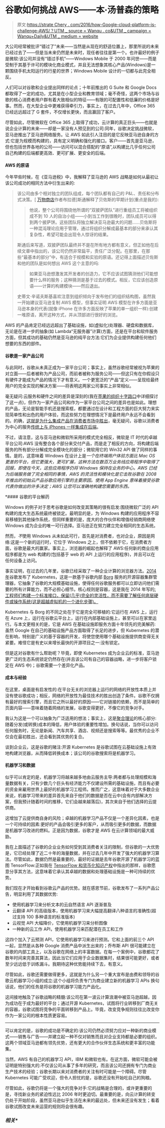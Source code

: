 # 谷歌如何挑战 AWS——本·汤普森的策略

> 原文:[https://strate Chery . com/2016/how-Google-cloud-platform-is-challenge-AWS/？UTM _ source = Wanqu . co&UTM _ campaign = Wanqu+Daily&UTM _ medium = website](https://stratechery.com/2016/how-google-cloud-platform-is-challenging-aws/?utm_source=wanqu.co&utm_campaign=Wanqu+Daily&utm_medium=website)

大公司经常被批评“错过了”未来——当然是从现在的舒适位置上，那里所说的未来已经过去了——但是当未来仍然是未来时，现任者往往是第一个。也许最好的例子是微软:该公司并没有“错过手机”——Windows Mobile 于 2000 年问世——而是受制于其基于许可的模块化商业模式，并且无法想象其核心产品(Windows)是一颗围绕手机太阳运行的行星的世界；Windows Mobile 设计的一切都与此完全相反。

人们可以对谷歌和企业提出同样的论点；十年前推出的 G Suite 和 Google Docs 都取得了一定的成功，尤其是在小型企业和教育领域；毫不奇怪，这两个市场与谷歌的核心消费者用户群有着大致相似的特征——有限的可配置性和低廉的价格是好事。然而，在大型企业中更难获得牵引力，事实上，在过去几年中，Office 365 已经远远超过了 G 套件，不仅增长更快，而且赢回了客户。

尽管如此，尽管微软在 Office 365 上取得了成功，云计算的真正巨头——也就是说企业计算的未来——却是一家没有人预见到的公司:同年，谷歌决定挑战微软，亚马逊推出了亚马逊网络服务。让 AWS 如此引人注目的是它反映亚马逊自身的方式:它是为规模而构建的，具有定义明确和强化的接口。客户——首先是亚马逊，但也包括世界各地的公司——访问可以混合搭配的“原语”,以构建比几乎任何公司自己构建的后端都更高效、更可扩展、更安全的后端。

#### AWS 的原语

今年早些时候，在《亚马逊税》中，我解释了亚马逊的 AWS 战略是如何从最初让该公司成功的相同方法中衍生出来的:

> 该公司由多个相对独立的团队组成，每个团队都有自己的 P&L、责任和分布式决策。[ [万物商店](http://brad-stone.com/book/)作者布拉德]斯通解释了贝佐斯的早期计划(重点是我的):
> 
> > 他说，整个公司将围绕他所谓的“双披萨团队”进行重组员工将被组织成不到 10 人的自治小组——小到当工作到很晚时，团队成员可以得到两个披萨饼。这些团队将独立解决亚马逊最大的问题……贝佐斯将一种混沌理论应用于管理，通过将组织分解成最基本的部分来承认其复杂性，希望可能会出现令人惊讶的结果。
> 
> 斯通后来写道，双披萨团队最终并不是在所有地方都有意义，但正如他在后续文章中指出的，该公司仍然非常扁平，责任广泛分配。在那里，在那些“最基本的部分”中，有适合于规模和实验的原语。还记得上面描述贝佐斯和他的团队是如何想出 AWS 这个主意的吗:
> 
> > 如果亚马逊想激发其开发者的创造力，它不应该试图猜测他们可能想要什么样的服务；这种猜测是基于过去的模式。相反，它应该创造原语——计算的构建模块——然后退出。
> 
> 史蒂文·辛诺夫斯基喜欢注意到组织倾向于发布他们的组织结构图，虽然我一开始建议亚马逊复制 AWS 模型，但事实证明 AWS 模型在许多方面是亚马逊本身的代表(就像 iPhone 在许多方面反映了苹果的单一组织一样):创建一堆原语，离开这种方式，并从顶部进行很好的浏览。

AWS 的产品肯定已经远远超出了基础设施，如(虚拟化)处理器、硬盘和数据库，无论是在进一步的抽象(如 Lambda“无服务器”计算)方面，还是在平台和软件服务方面，但其成功的基础仍然是亚马逊的纯平台方法:它们为企业提供构建任何他们想要的东西的部件。

#### 谷歌是一家产品公司

与此同时，谷歌从未真正成为一家平台公司；事实上，虽然谷歌经常被视为苹果的对立面——后者被称为产品公司，而前者被称为服务公司——但这只有在你假设只有硬件才能成为产品的情况下才有意义。一个更宽泛的“产品”定义——呈现给最终用户的完全实现的解决方案——将表明这两家公司事实上非常相似。

毫无疑问:云服务和硬件之间的差异是深刻的(我在[苹果的组织十字路口](https://stratechery.com/2016/apples-organizational-crossroads/)中详细探讨了这一点)，但作为一家产品公司和作为一家平台公司之间的差异也是如此。理想的产品，无论是智能手机还是搜索框，都要通过在设计和工程方面的巨大努力来实现简单性和出色的用户体验，而这些努力在理想情况下是最终用户永远不会看到的。的确，[这就是为什么集成产品在消费者市场中胜出](https://stratechery.com/2013/clayton-christensen-got-wrong/)，毫无疑问，谷歌以消费者为中心的服务[传统上与 iPhones 一样集成在后端](https://plus.google.com/+RipRowan/posts/eVeouesvaVX)。

不过，请注意，这与亚马逊和微软所采用的模式完全相反，微软是 IT 时代的卓越平台公司:AWS 没有整合各个部分来交付产品，而是走了相反的方向，将构建后端服务的所有部分分解成完全模块化的部分；微软用它的 Win32 API 做了同样的事情。是的，这意味着 Windows 在设计上是*一个在终端用户体验方面比 Mac OS 更差的平台，但它更强大，更可扩展，这种方法在数百万业务线应用程序中取得了回报，即使在今天，这些应用程序仍将 Windows 保持在业务的中心。AWS 已经为后端服务做了完全相同的事情，AWS 的灵活性和模块化是它击败谷歌在 2008 年推出的初始云产品谷歌应用引擎的主要原因。使用 App Engine 意味着接受谷歌代表你做出的许多决定；AWS 让您可以准确地构建您需要的东西。*

 *#### 谷歌的平台解药

Windows 的例子对于思考谷歌是如何改变其策略的很有启发:围绕微软广泛的 API 构建的庞大生态系统最终被锁定。最明显的是，为 Windows 构建的应用程序不容易移植到其他操作系统，但同样重要的是，庞大的合作伙伴和增值经销商网络使 Windows 成为企业的唯一可行选择。亚马逊正在努力建立完全相同的生态系统。

然而，*不*使用 Windows 从未如此可行，首先是对消费者，也对企业，原因是网络:这是一个新的运行时，它位于 Windows 之上，但不依赖于它，在消费者方面，谷歌是最大的赢家。事实上，浏览器的崛起也解释了 AWS:任何新的商业应用程序都是为 web 构建的(包括基于 web 的 API 上运行的应用程序)，并且可以在任何设备上访问。

事实证明，在过去的几年里，谷歌已经采取了一种企业计算的浏览器方法。[2014 年](https://www.wired.com/2014/06/google-kubernetes/)谷歌发布了 Kubernetes，这是一款基于谷歌内部 [Borg](https://research.google.com/pubs/pub43438.html) 服务的开源容器集群管理器，它抽象了谷歌的大规模基础设施，使得任何谷歌服务都可以立即访问他们需要的所有计算能力，而不必担心细节。核心规则是容器，这是我在 2014 年写的[:工程师们构建一个标准接口，保留(几乎)完全的灵活性，而不需要了解任何底层硬件或操作系统(这是超越虚拟机的一个进化步骤)。](https://stratechery.com/2014/docker-integrated-open-source-company/)

Kubernetes 与 Borg 的不同之处在于它是完全可移植的:它运行在 AWS 上，运行在 Azure 上，运行在谷歌云平台上，运行在内部基础设施上，甚至可以在家里运行。与本文更相关的是，它是 AWS 在基础设施即服务方面十年领先的完美解药:虽然 Google 在自己的基础设施产品方面取得了长足的进步，但 Kubernetes 的潜在影响，特别是广义的基于容器的开发，将使您使用哪个基础设施提供商变得无关紧要。难怪它是有史以来增长最快的开源项目之一:没有锁定。

但是这对谷歌有什么帮助呢？毕竟，即使 Kubernetes 成为企业云的标准，亚马逊更广泛的生态系统锁定仍然存在(并且该公司有自己的容器战略，进一步将客户锁定在 AWS 中)；谷歌需要一个差异化产品。

#### 成本与经验

在这里，桌面是有启发性的:在平台无关的浏览器上运行的网络的开放性本质上并没有使谷歌成功；相反，网络的开放性为最佳技术的胜出创造了条件。谷歌不仅拥有最好的搜索引擎，而且它之所以最好的原因——它对链接的依赖，而不是简单的页面内容——意味着随着网络的发展，谷歌变得更好，不像它的竞争对手。

我认为这是一个可以抽象为广泛适用的想法；事实上，这是[聚合理论](https://stratechery.com/2015/aggregation-theory/)的核心部分:随着分发(或转换)成本的降低，用户体验的重要性增加。换句话说，当你可以访问任何服务时，无论是新闻、汽车共享、酒店、视频还是搜索等等。最优秀的企业不仅会在最初胜出，还会看到其优势的复合。

谈到企业云，这是谷歌的赌注:开源 Kubernetes 是谷歌试图在云基础设施上有效地构建浏览器，从而降低转换成本；该公司的谷歌搜索将是机器学习。

#### 机器学习和数据

似乎可以肯定的是，机器学习将越来越多地由云服务主导:两者都与处理规模和海量数据有关，只有少数几个巨头有经济能力不仅建设所需的基础设施，而且有必要的资金来雇用世界上最好的机器学习工程师。推而广之，这意味着对于大多数企业来说，机器学习带来的差异首先来自于他们的数据是否在云中(会有内部解决方案，但我预计随着时间的推移，它们会越来越落后)，其次来自于他们选择的云提供商。

这增加了云提供商自身的风险；卓越的机器学习产品不仅是一个差异化因素，也是一个可持续的因素:更好的产品会吸引更多的客户，从而吸引更多的数据，而数据是机器学习改进的燃料。正是因为数据，谷歌才是 AWS 在云计算领域的最大威胁。

我在上面描述了谷歌的企业业务如何受到其消费者关注的限制，但谷歌的一大优势是，它已经处理了近二十年的海量数据，并在过去几年中开发了强大的机器学习算法。尽管如此，数据仍然是最重要的，最好的证据是去年谷歌开源了机器学习的蓝图 TensorFlow:正如我在 [TensorFlow 和货币化知识产权](https://stratechery.com/2015/tensorflow-and-monetizing-intellectual-property/)中指出的那样，谷歌愿意分享其方法，这意味着它承认其卓越的数据和处理基础设施是一种可持续的优势。

我们现在才开始看到谷歌云产品的优势。就在感恩节前，谷歌发布了一系列产品公告，明显利用了其数据优势:

*   使用机器学习来分析文本的云自然语言 API 逐渐普及
*   云翻译 API 的高级版本，使用机器学习来大幅提高翻译八种语言的准确性(超过支持 100 多种语言的标准版本)
*   云视觉 API 大幅降价，它使用机器学习来分析图像
*   一种新的云工作 API，使用机器学习来匹配潜在员工和工作

这四个加入了云预测 API，它使用机器学习来进行预测。它和上面的前三个 API 一起，显然是从各种 Google 消费产品中派生出来的；乔布斯 API 很可能建立在谷歌的内部工具上，以及谷歌在网络上的丰富数据。在每一个案例中，谷歌都花了数年时间来完善其算法，因此当它们应用于企业数据集时，结果很可能更好，或者至少远远低于训练漏斗。我期待这种优势能持续下去，有意义。

尽管如此，谷歌还需要做得更多，这就是为什么另一个重大宣布是由费和领导的谷歌云机器学习小组的成立:这个小组将负责专门为商业建立新的机器学习 APIs 换句话说，他们的任务是将谷歌的机器学习能力产品化。

这间接地触及了谷歌战略的精髓:该公司在第一波云计算浪潮中被亚马逊超越，因为成功在于成为最好的平台；通过开源 Kubernetes，试图将行业转移到厂商无关的容器，谷歌试图将竞争的平面转移到产品上。毕竟，改变竞争规则往往比改变你作为一家公司的根本性质更容易。

* * *

可以肯定的是，谷歌的成功是不确定的:该公司仍然必须努力应对一种新的商业模式——销售与广告——并建立起一种不仅对销售而且对企业支持都是必要的组织。这两个领域亚马逊都有领先优势，还有更大的合作伙伴生态系统和更丰富的功能集。

当然，AWS 有自己的机器学习 API，IBM 和微软也有。在这方面，微软可能会被证明是特别强大的:不仅该公司从事了多年的研究，而且该公司还拥有专门为商业生产技术的经验；谷歌长期以来对消费者的关注有时可能是一个障碍。尽管 Kubernetes 可能广受欢迎，但令人担忧的是，谷歌还没有开始吃自己的狗粮。

尽管如此，谷歌仍将是一个强大的竞争对手:它的战略是合理的，或许更重要的是，寻找新业务的紧迫性远比 2006 年时更迫切。最重要的是，向云计算的转变仍处于开始阶段，虽然亚马逊似乎生活在未来的最远处，但未来还没有发生；看着谷歌试图改变未来运营的规则将会很有趣。

### *相关**